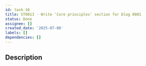 ```yaml
---
id: task-16
title: ST0013 - Write 'Core principles' section for blog 0001
status: Done
assignee: []
created_date: '2025-07-08'
labels: []
dependencies: []
---
```


## Description
